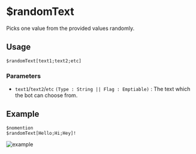 # $randomText
Picks one value from the provided values randomly.

## Usage
```
$randomText[text1;text2;etc]
```

### Parameters
- `text1`/`text2`/`etc` `(Type : String || Flag : Emptiable)` : The text which the bot can choose from.

## Example
```
$nomention
$randomText[Hello;Hi;Hey]!
```

![example](https://user-images.githubusercontent.com/69215413/123556366-e42a3f80-d758-11eb-94fa-8836cccc882f.png)
